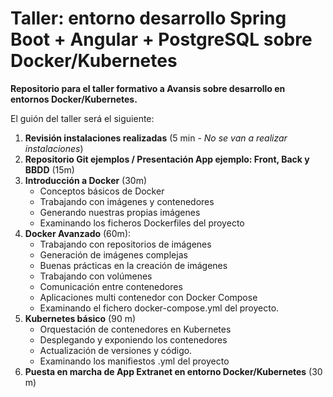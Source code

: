 ﻿# Taller: entorno desarrollo Spring Boot + Angular + PostgreSQL sobre Docker/Kubernetes
**Repositorio para el taller formativo a Avansis sobre desarrollo en entornos Docker/Kubernetes.**

El guión del taller será el siguiente:
1.  **Revisión instalaciones realizadas** (5 min - _No se van a realizar instalaciones_)
2.  **Repositorio Git ejemplos / Presentación App ejemplo: Front, Back y BBDD** (15m)
3.  **Introducción a Docker** (30m)
    - Conceptos básicos de Docker
    - Trabajando con imágenes y contenedores
    - Generando nuestras propias imágenes
    - Examinando los ficheros Dockerfiles del proyecto
4.  **Docker Avanzado** (60m):
    - Trabajando con repositorios de imágenes
    - Generación de imágenes complejas
    - Buenas prácticas en la creación de imágenes
    - Trabajando con volúmenes
    - Comunicación entre contenedores
    - Aplicaciones multi contenedor con Docker Compose
    - Examinando el fichero docker-compose.yml del proyecto.
5.  **Kubernetes básico** (90 m)
    - Orquestación de contenedores en Kubernetes
    - Desplegando y exponiendo los contenedores
    - Actualización de versiones y código.
    - Examinando los manifiestos .yml del proyecto
6.  **Puesta en marcha de App Extranet en entorno Docker/Kubernetes**  (30 m)
